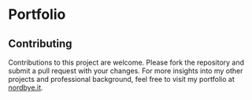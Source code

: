 # Portfolio
Contributing
------------

Contributions to this project are welcome. Please fork the repository and submit a pull request with your changes. For more insights into my other projects and professional background, feel free to visit my portfolio at [nordbye.it](https://nordbye.it/).
